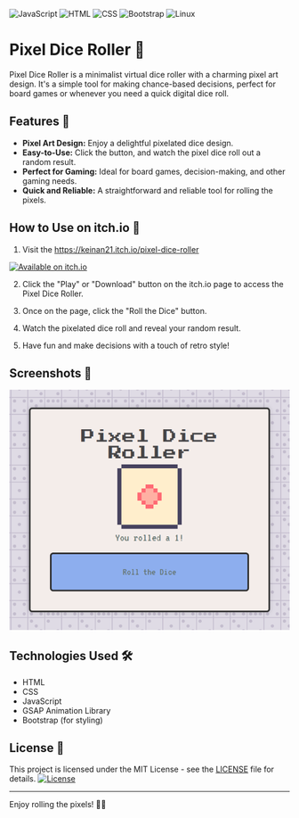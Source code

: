![JavaScript](https://img.shields.io/badge/JavaScript-F7DF1E?style=flat&logo=javascript&logoColor=black)
![HTML](https://img.shields.io/badge/HTML5-E34F26?style=flat&logo=html5&logoColor=white)
![CSS](https://img.shields.io/badge/CSS3-1572B6?style=flat&logo=css3&logoColor=white)
![Bootstrap](https://img.shields.io/badge/Bootstrap-563D7C?style=flat&logo=bootstrap&logoColor=white)
![Linux](https://img.shields.io/badge/Linux-FCC624?style=flat&logo=linux&logoColor=black)


# Pixel Dice Roller 🎲

Pixel Dice Roller is a minimalist virtual dice roller with a charming pixel art design. It's a simple tool for making chance-based decisions, perfect for board games or whenever you need a quick digital dice roll.

## Features 🌟

- **Pixel Art Design:** Enjoy a delightful pixelated dice design.
- **Easy-to-Use:** Click the button, and watch the pixel dice roll out a random result.
- **Perfect for Gaming:** Ideal for board games, decision-making, and other gaming needs.
- **Quick and Reliable:** A straightforward and reliable tool for rolling the pixels.

## How to Use on itch.io 🚀

1. Visit the https://keinan21.itch.io/pixel-dice-roller
   
[![Available on itch.io](http://jessemillar.github.io/available-on-itchio-badge/badge-bw.png)]([https://jessemillar.itch.io/darkest-moon](https://keinan21.itch.io/pixel-dice-roller))


2. Click the "Play" or "Download" button on the itch.io page to access the Pixel Dice Roller.

3. Once on the page, click the "Roll the Dice" button.

4. Watch the pixelated dice roll and reveal your random result.

5. Have fun and make decisions with a touch of retro style!

## Screenshots 📸

![Pixel Dice Roller](assets/image/PCR.png)

## Technologies Used 🛠️

- HTML
- CSS
- JavaScript
- GSAP Animation Library
- Bootstrap (for styling)

## License 📄

This project is licensed under the MIT License - see the [LICENSE](LICENSE) file for details.
[![License](https://img.shields.io/badge/license-MIT-blue.svg)](LICENSE)

---

Enjoy rolling the pixels! 🎲✨


